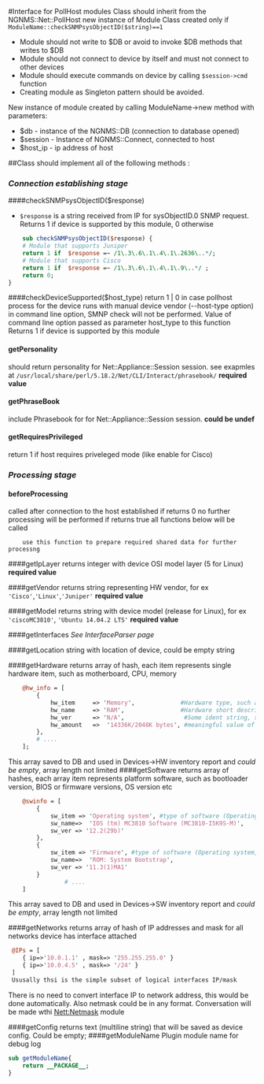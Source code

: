 #Interface for PollHost modules
Class should inherit from the NGNMS::Net::PollHost
new instance of Module Class created only  if `ModuleName::checkSNMPsysObjectID($string)==1`


- Module should not write to $DB or avoid to invoke $DB methods that writes to $DB
- Module should not connect to device by itself and must not connect to other devices
- Module should execute commands on device by calling `$session->cmd` function
- Creating module as Singleton pattern should be avoided.

New instance of module created by calling ModuleName->new method with parameters:
- $db - instance of the  NGNMS::DB (connection to database opened)
- $session - Instance of NGNMS::Connect, connected to host
- $host_ip - ip address of host

##Class should implement all of the following methods :
### *Connection establishing stage*
####checkSNMPsysObjectID($response)
- `$response` is a string received from IP for sysObjectID.0 SNMP request.
Returns 1 if device is supported by this module, 0 otherwise

```perl
	sub checkSNMPsysObjectID($response) {
	# Module that supports Juniper
 	return 1 if  $response =~ /1\.3\.6\.1\.4\.1\.2636\..*/;
	# Module that supports Cisco
	return 1 if  $response =~ /1\.3\.6\.1\.4\.1\.9\..*/ ;
	return 0;
}
```
####checkDeviceSupported($host_type)
return 1 | 0
in case pollhost process for the device runs with manual device vendor (--host-type option) 
in command line option, SMNP check will not be performed.
Value of command line option passed as parameter host_type to this function
Returns 1 if device is supported by this module

#### getPersonality
should return personality for Net::Appliance::Session session.
see exapmles at `/usr/local/share/perl/5.18.2/Net/CLI/Interact/phrasebook/`
**required value**

#### getPhraseBook
include Phrasebook for for Net::Appliance::Session session.
**could be undef**

#### getRequiresPrivileged
return 1 if host requires priveleged mode (like enable for Cisco)

### *Processing stage*

#### beforeProcessing
called after connection to the host established
if returns 0 no further processing will be performed
if returns true all functions below will be called
```
	use this function to prepare required shared data for further processng 
```
####getIpLayer
returns integer with device OSI model layer (5 for Linux)  **required value**

####getVendor
returns string representing HW vendor, for ex `'Cisco'`,`'Linux'`,`'Juniper'` **required value**

####getModel
returns string with device model (release for Linux), for ex `'ciscoMC3810'`, `'Ubuntu 14.04.2 LTS'` **required value**

####getInterfaces
_See InterfaceParser page_

####getLocation
string with location of device, could be empty string

####getHardware
returns array of hash, each item represents single hardware item, such as motherboard, CPU, memory
```perl
	@hw_info = [
		{
			hw_item 	=> 'Memory',             #Hardware type, such as Memory, processor
         	hw_name     => 'RAM',                #Hardware short description? such as RAM,NVRAM, CPU x86
			hw_ver      => 'N/A',                 #Some ident string, such as Serial number , revision
			hw_amount   =>  '14336K/2048K bytes', #meaningful value of hardware (number of CPU, memory amount etc)
		},
		# ....
	];

```
This array saved to DB and used in Devices->HW inventory report and
_could be empty_, array length not limited
####getSoftware
returns array of hashes, each array item represents platform software, such as bootloader version, BIOS or firmware versions, OS version etc
```perl
	@swinfo = [
		{
			sw_item	=> 'Operating system', #type of software (Operating system, Firmware, Software)
			sw_name=>  'IOS (tm) MC3810 Software (MC3810-I5K9S-M)',
			sw_ver => '12.2(29b)'
		},
		{
			sw_item	=> 'Firmware', #type of software (Operating system, Firmware, Software)
			sw_name=>  'ROM: System Bootstrap',
			sw_ver => '11.3(1)MA1'
		}
				# ....
	]
```
This array saved to DB and used in Devices->SW inventory report and
_could be empty_, array length not limited


####getNetworks
returns array of hash of IP addresses and mask for all networks device has interface attached
```perl
 @IPs = [
 	{ ip=>'10.0.1.1' , mask=> '255.255.255.0' }
 	{ ip=>'10.0.4.5' , mask=> '/24' }
 ]
 Ususally thsi is the simple subset of logical interfaces IP/mask
```
There is no need to convert interface IP to network address, this would be done automatically.
Also netmask could be in any  format. Conversation will be made wthi [Nett:Netmask](https://metacpan.org/pod/distribution/Net-Netmask/lib/Net/Netmask.pod) module

####getConfig
returns text (multiline string) that will be saved as device config. Could be empty;
####getModuleName
Plugin module name for debug log
```perl
sub getModuleName{
    return __PACKAGE__;
}
```